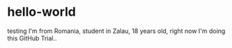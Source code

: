 # hello-world
testing
I'm from Romania, student in Zalau, 18 years old, right now I'm doing this GitHub Trial..
